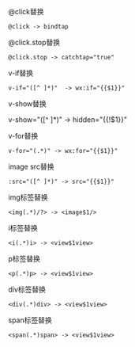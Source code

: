 


@click替换

    @click -> bindtap
    
@click.stop替换

    @click.stop -> catchtap="true"


v-if替换

    v-if="([^ ]*)"  -> wx:if="{{$1}}"
    
v-show替换

   v-show="([^ ]*)" -> hidden="{{!$1}}"

    
v-for替换

    v-for="(.*)" -> wx:for="{{$1}}"


image src替换

    :src="([^ ]*)" -> src="{{$1}}"
    
img标签替换

    <img(.*)/?> -> <image$1/>
    

i标签替换

    <i(.*)i> -> <view$1view>

p标签替换

    <p(.*)p> -> <view$1view>

div标签替换

    <div(.*)div> -> <view$1view>

span标签替换

    <span(.*)span> -> <view$1view>
